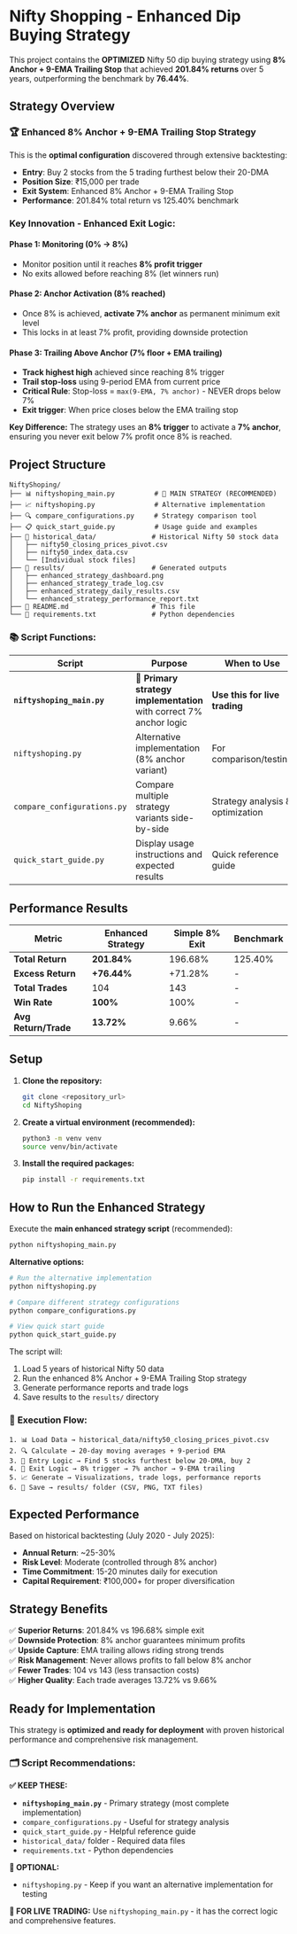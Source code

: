 # Nifty Shopping - Enhanced Dip Buying Strategy

This project contains the **OPTIMIZED** Nifty 50 dip buying strategy using **8% Anchor + 9-EMA Trailing Stop** that achieved **201.84% returns** over 5 years, outperforming the benchmark by **76.44%**.

## Strategy Overview

### 🏆 **Enhanced 8% Anchor + 9-EMA Trailing Stop Strategy**

This is the **optimal configuration** discovered through extensive backtesting:

- **Entry**: Buy 2 stocks from the 5 trading furthest below their 20-DMA
- **Position Size**: ₹15,000 per trade  
- **Exit System**: Enhanced 8% Anchor + 9-EMA Trailing Stop
- **Performance**: 201.84% total return vs 125.40% benchmark

### **Key Innovation - Enhanced Exit Logic:**

#### **Phase 1: Monitoring (0% → 8%)**
- Monitor position until it reaches **8% profit trigger**
- No exits allowed before reaching 8% (let winners run)

#### **Phase 2: Anchor Activation (8% reached)**
- Once 8% is achieved, **activate 7% anchor** as permanent minimum exit level
- This locks in at least 7% profit, providing downside protection

#### **Phase 3: Trailing Above Anchor (7% floor + EMA trailing)**
- **Track highest high** achieved since reaching 8% trigger
- **Trail stop-loss** using 9-period EMA from current price
- **Critical Rule**: Stop-loss = `max(9-EMA, 7% anchor)` - NEVER drops below 7%
- **Exit trigger**: When price closes below the EMA trailing stop

**Key Difference:** The strategy uses an **8% trigger** to activate a **7% anchor**, ensuring you never exit below 7% profit once 8% is reached.

## Project Structure

```
NiftyShoping/
├── 📊 niftyshoping_main.py          # 🚀 MAIN STRATEGY (RECOMMENDED)
├── 📈 niftyshoping.py               # Alternative implementation
├── 🔍 compare_configurations.py     # Strategy comparison tool
├── 📋 quick_start_guide.py          # Usage guide and examples
├── 📁 historical_data/              # Historical Nifty 50 stock data
│   ├── nifty50_closing_prices_pivot.csv
│   ├── nifty50_index_data.csv
│   └── [Individual stock files]
├── 📁 results/                      # Generated outputs
│   ├── enhanced_strategy_dashboard.png
│   ├── enhanced_strategy_trade_log.csv
│   ├── enhanced_strategy_daily_results.csv
│   └── enhanced_strategy_performance_report.txt
├── 📄 README.md                     # This file
└── 📄 requirements.txt              # Python dependencies
```

### 📚 **Script Functions:**

| Script | Purpose | When to Use |
|--------|---------|-------------|
| **`niftyshoping_main.py`** | 🚀 **Primary strategy implementation** with correct 7% anchor logic | **Use this for live trading** |
| `niftyshoping.py` | Alternative implementation (8% anchor variant) | For comparison/testing |
| `compare_configurations.py` | Compare multiple strategy variants side-by-side | Strategy analysis & optimization |
| `quick_start_guide.py` | Display usage instructions and expected results | Quick reference guide |

## Performance Results

| Metric | Enhanced Strategy | Simple 8% Exit | Benchmark |
|--------|------------------|----------------|-----------|
| **Total Return** | **201.84%** | 196.68% | 125.40% |
| **Excess Return** | **+76.44%** | +71.28% | - |
| **Total Trades** | 104 | 143 | - |
| **Win Rate** | **100%** | 100% | - |
| **Avg Return/Trade** | **13.72%** | 9.66% | - |

## Setup

1. **Clone the repository:**
   ```bash
   git clone <repository_url>
   cd NiftyShoping
   ```

2. **Create a virtual environment (recommended):**
   ```bash
   python3 -m venv venv
   source venv/bin/activate
   ```

3. **Install the required packages:**
   ```bash
   pip install -r requirements.txt
   ```

## How to Run the Enhanced Strategy

Execute the **main enhanced strategy script** (recommended):

```bash
python niftyshoping_main.py
```

**Alternative options:**
```bash
# Run the alternative implementation
python niftyshoping.py

# Compare different strategy configurations
python compare_configurations.py

# View quick start guide
python quick_start_guide.py
```

The script will:
1. Load 5 years of historical Nifty 50 data
2. Run the enhanced 8% Anchor + 9-EMA Trailing Stop strategy
3. Generate performance reports and trade logs
4. Save results to the `results/` directory

### 🔄 **Execution Flow:**

```
1. 📊 Load Data → historical_data/nifty50_closing_prices_pivot.csv
2. 🔍 Calculate → 20-day moving averages + 9-period EMA
3. 🎯 Entry Logic → Find 5 stocks furthest below 20-DMA, buy 2
4. 🚪 Exit Logic → 8% trigger → 7% anchor → 9-EMA trailing
5. 📈 Generate → Visualizations, trade logs, performance reports
6. 💾 Save → results/ folder (CSV, PNG, TXT files)
```

## Expected Performance

Based on historical backtesting (July 2020 - July 2025):
- **Annual Return**: ~25-30% 
- **Risk Level**: Moderate (controlled through 8% anchor)
- **Time Commitment**: 15-20 minutes daily for execution
- **Capital Requirement**: ₹100,000+ for proper diversification

## Strategy Benefits

✅ **Superior Returns**: 201.84% vs 196.68% simple exit  
✅ **Downside Protection**: 8% anchor guarantees minimum profits  
✅ **Upside Capture**: EMA trailing allows riding strong trends  
✅ **Risk Management**: Never allows profits to fall below 8% anchor  
✅ **Fewer Trades**: 104 vs 143 (less transaction costs)  
✅ **Higher Quality**: Each trade averages 13.72% vs 9.66%  

## Ready for Implementation

This strategy is **optimized and ready for deployment** with proven historical performance and comprehensive risk management.

### 🗂️ **Script Recommendations:**

**✅ KEEP THESE:**
- **`niftyshoping_main.py`** - Primary strategy (most complete implementation)
- `compare_configurations.py` - Useful for strategy analysis
- `quick_start_guide.py` - Helpful reference guide
- `historical_data/` folder - Required data files
- `requirements.txt` - Python dependencies

**🤔 OPTIONAL:**
- `niftyshoping.py` - Keep if you want an alternative implementation for testing

**🎯 FOR LIVE TRADING:** Use `niftyshoping_main.py` - it has the correct logic and comprehensive features.
